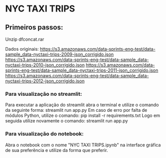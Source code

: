 # NYC TAXI TRIPS

## Primeiros passos:

Unzip dfconcat.rar

Dados originais:
https://s3.amazonaws.com/data-sprints-eng-test/data-sample_data-nyctaxi-trips-2009-json_corrigido.json
https://s3.amazonaws.com/data-sprints-eng-test/data-sample_data-nyctaxi-trips-2010-json_corrigido.json
https://s3.amazonaws.com/data-sprints-eng-test/data-sample_data-nyctaxi-trips-2011-json_corrigido.json
https://s3.amazonaws.com/data-sprints-eng-test/data-sample_data-nyctaxi-trips-2012-json_corrigido.json

### Para visualização no streamlit:

Para executar a aplicação do streamlit abra o terminal e utilize o comando da seguinte forma: streamlit run app.py
Em caso de erro por falta de módulos Python, utilize o comando: pip install -r requirements.txt
Logo em seguida utilize novamente o comando: streamlit run app.py

### Para visualização do notebook:

Abra o notebook com o nome "NYC TAXI TRIPS.ipynb" na interface gráfica de sua preferência e utilize da forma que preferir.